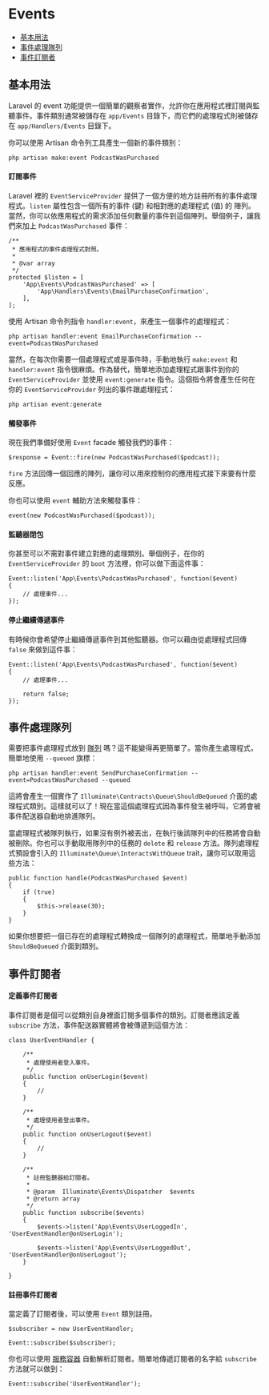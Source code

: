 # Events

- [基本用法](#basic-usage)
- [事件處理隊列](#queued-event-handlers)
- [事件訂閱者](#event-subscribers)

<a name="basic-usage"></a>
## 基本用法

Laravel 的 event 功能提供一個簡單的觀察者實作，允許你在應用程式裡訂閱與監聽事件。事件類別通常被儲存在 `app/Events` 目錄下，而它們的處理程式則被儲存在 `app/Handlers/Events` 目錄下。

你可以使用 Artisan 命令列工具產生一個新的事件類別：

	php artisan make:event PodcastWasPurchased

#### 訂閱事件

Laravel 裡的 `EventServiceProvider` 提供了一個方便的地方註冊所有的事件處理程式。`listen` 屬性包含一個所有的事件 (鍵) 和相對應的處理程式 (值) 的 陣列。當然，你可以依應用程式的需求添加任何數量的事件到這個陣列。舉個例子，讓我們來加上 `PodcastWasPurchased` 事件：

	/**
	 * 應用程式的事件處理程式對照。
	 *
	 * @var array
	 */
	protected $listen = [
		'App\Events\PodcastWasPurchased' => [
			'App\Handlers\Events\EmailPurchaseConfirmation',
		],
	];

使用 Artisan 命令列指令 `handler:event`，來產生一個事件的處理程式：

	php artisan handler:event EmailPurchaseConfirmation --event=PodcastWasPurchased

當然，在每次你需要一個處理程式或是事件時，手動地執行 `make:event` 和 `handler:event` 指令很麻煩。作為替代，簡單地添加處理程式跟事件到你的 `EventServiceProvider` 並使用 `event:generate` 指令。這個指令將會產生任何在你的 `EventServiceProvider` 列出的事件跟處理程式：

	php artisan event:generate

#### 觸發事件

現在我們準備好使用 `Event` facade 觸發我們的事件：

	$response = Event::fire(new PodcastWasPurchased($podcast));

`fire` 方法回傳一個回應的陣列，讓你可以用來控制你的應用程式接下來要有什麼反應。

你也可以使用 `event` 輔助方法來觸發事件：

	event(new PodcastWasPurchased($podcast));

#### 監聽器閉包

你甚至可以不需對事件建立對應的處理類別。舉個例子，在你的 `EventServiceProvider` 的 `boot` 方法裡，你可以做下面這件事：

	Event::listen('App\Events\PodcastWasPurchased', function($event)
	{
		// 處理事件...
	});

#### 停止繼續傳遞事件

有時候你會希望停止繼續傳遞事件到其他監聽器。你可以藉由從處理程式回傳 `false` 來做到這件事：

	Event::listen('App\Events\PodcastWasPurchased', function($event)
	{
		// 處理事件...

		return false;
	});

<a name="queued-event-handlers"></a>
## 事件處理隊列

需要把事件處理程式放到 [隊列](/docs/5.0/queues) 嗎？這不能變得再更簡單了。當你產生處理程式，簡單地使用 `--queued` 旗標：

	php artisan handler:event SendPurchaseConfirmation --event=PodcastWasPurchased --queued

這將會產生一個實作了 `Illuminate\Contracts\Queue\ShouldBeQueued` 介面的處理程式類別。這樣就可以了！現在當這個處理程式因為事件發生被呼叫，它將會被事件配送器自動地排進隊列。

當處理程式被隊列執行，如果沒有例外被丟出，在執行後該隊列中的任務將會自動被刪除。你也可以手動取用隊列中的任務的 `delete` 和 `release` 方法。隊列處理程式預設會引入的 `Illuminate\Queue\InteractsWithQueue` trait，讓你可以取用這些方法：

	public function handle(PodcastWasPurchased $event)
	{
		if (true)
		{
			$this->release(30);
		}
	}

如果你想要把一個已存在的處理程式轉換成一個隊列的處理程式，簡單地手動添加 `ShouldBeQueued` 介面到類別。

<a name="event-subscribers"></a>
## 事件訂閱者

#### 定義事件訂閱者

事件訂閱者是個可以從類別自身裡面訂閱多個事件的類別。訂閱者應該定義 `subscribe` 方法，事件配送器實體將會被傳遞到這個方法：

	class UserEventHandler {

		/**
		 * 處理使用者登入事件。
		 */
		public function onUserLogin($event)
		{
			//
		}

		/**
		 * 處理使用者登出事件。
		 */
		public function onUserLogout($event)
		{
			//
		}

		/**
		 * 註冊監聽器給訂閱者。
		 *
		 * @param  Illuminate\Events\Dispatcher  $events
		 * @return array
		 */
		public function subscribe($events)
		{
			$events->listen('App\Events\UserLoggedIn', 'UserEventHandler@onUserLogin');

			$events->listen('App\Events\UserLoggedOut', 'UserEventHandler@onUserLogout');
		}

	}

#### 註冊事件訂閱者

當定義了訂閱者後，可以使用 `Event` 類別註冊。

	$subscriber = new UserEventHandler;

	Event::subscribe($subscriber);

你也可以使用 [服務容器](/docs/5.0/container) 自動解析訂閱者。簡單地傳遞訂閱者的名字給 `subscribe` 方法就可以做到：

	Event::subscribe('UserEventHandler');
